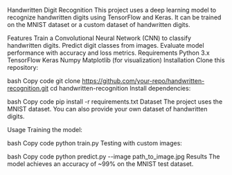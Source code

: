 Handwritten Digit Recognition
This project uses a deep learning model to recognize handwritten digits using TensorFlow and Keras. It can be trained on the MNIST dataset or a custom dataset of handwritten digits.

Features
Train a Convolutional Neural Network (CNN) to classify handwritten digits.
Predict digit classes from images.
Evaluate model performance with accuracy and loss metrics.
Requirements
Python 3.x
TensorFlow
Keras
Numpy
Matplotlib (for visualization)
Installation
Clone this repository:

bash
Copy code
git clone https://github.com/your-repo/handwritten-recognition.git
cd handwritten-recognition
Install dependencies:

bash
Copy code
pip install -r requirements.txt
Dataset
The project uses the MNIST dataset. You can also provide your own dataset of handwritten digits.

Usage
Training the model:

bash
Copy code
python train.py
Testing with custom images:

bash
Copy code
python predict.py --image path_to_image.jpg
Results
The model achieves an accuracy of ~99% on the MNIST test dataset.
